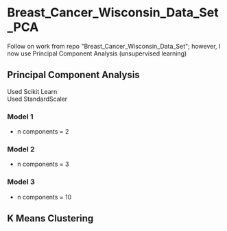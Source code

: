 # Breast_Cancer_Wisconsin_Data_Set_PCA
Follow on work from repo "Breast_Cancer_Wisconsin_Data_Set"; however, I now use Principal Component Analysis (unsupervised learning)   

## Principal Component Analysis
Used Scikit Learn   
Used StandardScaler   

### Model 1
* n components = 2

### Model 2
* n components = 3

### Model 3
* n components = 10

## K Means Clustering
